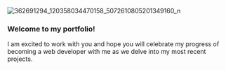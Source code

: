 ![362691294_120358034470158_5072610805201349160_n](https://github.com/Abethebabe1991/Abethebabe1991/assets/163752380/4d94ad86-92c4-4478-8c62-d86086033b4c)


### Welcome to my portfolio! 

I am excited to work with you and hope you will celebrate my progress of becoming a web developer with me as we delve into my most recent projects.

<!--


- 🔭 I’m currently working on developing a platform for 3D virtual tours.
- 🌱 I’m currently learning Javascript and all its functions to make Websites dance, function, and make dreams come true.
- 💬 Ask me about my experience in project management and as a team leader in fundraising and marketing.
- 📫 How to reach me: abe@trusite.co
- ⚡ Fun fact: cooking keeps me calm and happy. 🥰
-->
